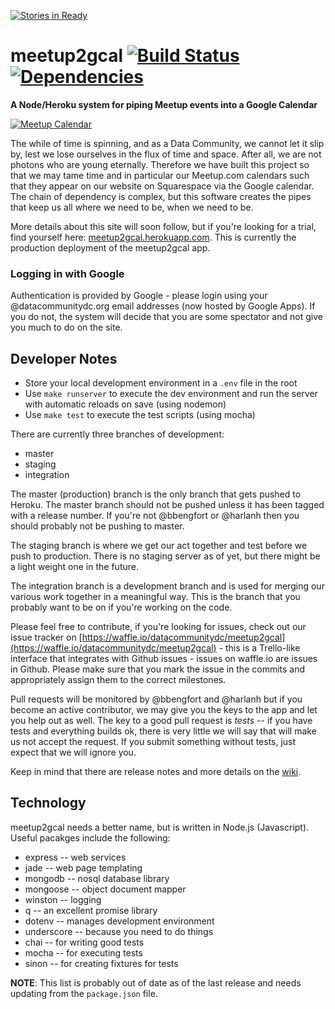 [![Stories in Ready](https://badge.waffle.io/datacommunitydc/meetup2gcal.png?label=ready&title=Ready)](https://waffle.io/datacommunitydc/meetup2gcal)
# meetup2gcal [![Build Status][travis_img]][travis_status] [![Dependencies][david_img]][david_status] #
**A Node/Heroku system for piping Meetup events into a Google Calendar**

[![Meetup Calendar][calendar_img]][calendar_img]

The while of time is spinning, and as a Data Community, we cannot let it slip by, lest we lose ourselves in the flux of time and space. After all, we are not photons who are young eternally. Therefore we have built this project so that we may tame time and in particular our Meetup.com calendars such that they appear on our website on Squarespace via the Google calendar. The chain of dependency is complex, but this software creates the pipes that keep us all where we need to be, when we need to be. 

More details about this site will soon follow, but if you're looking for a trial, find yourself here: [meetup2gcal.herokuapp.com](http://meetup2gcal.herokuapp.com). This is currently the production deployment of the meetup2gcal app.

### Logging in with Google ###

Authentication is provided by Google - please login using your @datacommunitydc.org email addresses (now hosted by Google Apps). If you do not, the system will decide that you are some spectator and not give you much to do on the site. 

## Developer Notes ##

* Store your local development environment in a `.env` file in the root
* Use `make runserver` to execute the dev environment and run the server with automatic reloads on save (using nodemon)
* Use `make test` to execute the test scripts (using mocha)

There are currently three branches of development:

* master
* staging
* integration

The master (production) branch is the only branch that gets pushed to Heroku. The master branch should not be pushed unless it has been tagged with a release number. If you're not @bbengfort or @harlanh then you should probably not be pushing to master. 

The staging branch is where we get our act together and test before we push to production. There is no staging server as of yet, but there might be a light weight one in the future. 

The integration branch is a development branch and is used for merging our various work together in a meaningful way. This is the branch that you probably want to be on if you're working on the code. 

Please feel free to contribute, if you're looking for issues, check out our issue tracker on [https://waffle.io/datacommunitydc/meetup2gcal](https://waffle.io/datacommunitydc/meetup2gcal) - this is a Trello-like interface that integrates with Github issues - issues on waffle.io are issues in Github. Please make sure that you mark the issue in the commits and appropriately assign them to the correct milestones.

Pull requests will be monitored by @bbengfort and @harlanh but if you become an active contributor, we may give you the keys to the app and let you help out as well.  The key to a good pull request is _tests_ -- if you have tests and everything builds ok, there is very little we will say that will make us not accept the request. If you submit something without tests, just expect that we will ignore you. 

Keep in mind that there are release notes and more details on the [wiki](https://github.com/datacommunitydc/meetup2gcal/wiki).

## Technology ##

meetup2gcal needs a better name, but is written in Node.js (Javascript). Useful pacakges include the following:

* express -- web services
* jade -- web page templating
* mongodb -- nosql database library
* mongoose -- object document mapper
* winston -- logging
* q -- an excellent promise library
* dotenv -- manages development environment
* underscore -- because you need to do things
* chai -- for writing good tests
* mocha -- for executing tests
* sinon -- for creating fixtures for tests

**NOTE**: This list is probably out of date as of the last release and needs updating from the `package.json` file.

[travis_img]: https://travis-ci.org/datacommunitydc/meetup2gcal.svg?branch=master
[travis_status]: https://travis-ci.org/datacommunitydc/meetup2gcal
[david_img]: https://david-dm.org/datacommunitydc/meetup2gcal.png
[david_status]: https://david-dm.org/datacommunitydc/meetup2gcal
[calendar_img]: http://fc00.deviantart.net/fs71/f/2010/090/0/5/Calendar_wheel_for_Conky_4_by_wlourf.png

